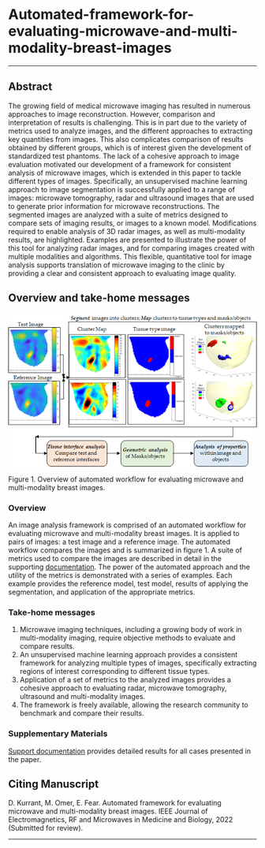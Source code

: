 # Automated-framework-for-evaluating-microwave-and-multi-modality-breast-images

***

## Abstract
The growing field of medical microwave imaging has resulted in numerous approaches to image reconstruction.  However, comparison and interpretation of results is challenging.  This is in part due to the variety of metrics used to analyze images, and the different approaches to extracting key quantities from images.  This also complicates comparison of results obtained by different groups, which is of interest given the development of standardized test phantoms.  The lack of a cohesive approach to image evaluation motivated our development of a framework for consistent analysis of microwave images, which is extended in this paper to tackle different types of images. Specifically, an unsupervised machine learning approach to image segmentation is successfully applied to a range of images: microwave tomography, radar and ultrasound images that are used to generate prior information for microwave reconstructions. The segmented images are analyzed with a suite of metrics designed to compare sets of imaging results, or images to a known model.   Modifications required to enable analysis of 3D radar images, as well as multi-modality results, are highlighted.  Examples are presented to illustrate the power of this tool for analyzing radar images, and for comparing images created with multiple modalities and algorithms.   This flexible, quantitative tool for image analysis supports translation of microwave imaging to the clinic by providing a clear and consistent approach to evaluating image quality. 

## Overview and take-home messages

![](https://github.com/djkurran/Automated-framework-for-evaluating-microwave-and-multi-modality-breast-images/blob/main/overview.png)

Figure 1. Overview of automated workflow for evaluating microwave and multi-modality breast images.

### Overview

An image analysis framework is comprised of an automated workflow for evaluating microwave and multi-modality breast images. It is applied to pairs of images: a test image and a reference image. The automated workflow compares the images and is summarized in figure 1. A suite of metrics used to compare the images are described in detail in the supporting [documentation](https://github.com/djkurran/Automated-framework-for-evaluating-microwave-and-multi-modality-breast-images/wiki/0.-Introduction). The power of the automated approach and the utility of the metrics is demonstrated with a series of examples. Each example provides the reference model, test model, results of applying the segmentation, and application of the appropriate metrics.

### Take-home messages

1.	Microwave imaging techniques, including a growing body of work in multi-modality imaging, require objective methods to evaluate and compare results.
2.	An unsupervised machine learning approach provides a consistent framework for analyzing multiple types of images, specifically extracting regions of interest corresponding to different tissue types.
3.	Application of a set of metrics to the analyzed images provides a cohesive approach to evaluating radar, microwave tomography, ultrasound and multi-modality images.
4.	The framework is freely available, allowing the research community to benchmark and compare their results.

### Supplementary Materials

[Support documentation](https://github.com/djkurran/Automated-framework-for-evaluating-microwave-and-multi-modality-breast-images/wiki/0.-Introduction) provides detailed results for all cases presented in the paper.

## Citing Manuscript

D. Kurrant, M. Omer, E. Fear. Automated framework for evaluating microwave and multi-modality breast images. IEEE Journal of Electromagnetics, RF and Microwaves in Medicine and Biology, 2022 (Submitted for review).

***
